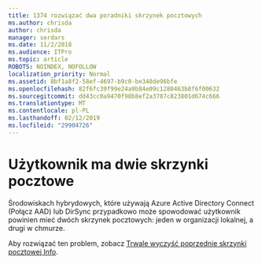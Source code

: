 ```yaml
---
title: 1374 rozwiązać dwa poradniki skrzynek pocztowych
ms.author: chrisda
author: chrisda
manager: serdars
ms.date: 11/2/2018
ms.audience: ITPro
ms.topic: article
ROBOTS: NOINDEX, NOFOLLOW
localization_priority: Normal
ms.assetid: 8bf1a8f2-58ef-4697-b9c0-be340de96bfe
ms.openlocfilehash: 82f6fc39f99e24a9b84e09c1280463b8f6f00632
ms.sourcegitcommit: dd43cc0a9470f98b8ef2a3787c823801d674c666
ms.translationtype: MT
ms.contentlocale: pl-PL
ms.lasthandoff: 02/12/2019
ms.locfileid: "29904726"
---
```

# <a name="a-user-has-two-mailboxes"></a>Użytkownik ma dwie skrzynki pocztowe

Środowiskach hybrydowych, które używają Azure Active Directory Connect (Połącz AAD) lub DirSync przypadkowo może spowodować użytkownik powinien mieć dwóch skrzynek pocztowych: jeden w organizacji lokalnej, a drugi w chmurze.
  
Aby rozwiązać ten problem, zobacz [Trwale wyczyść poprzednie skrzynki pocztowej Info](https://blogs.technet.microsoft.com/exchange/2018/01/17/permanently-clear-previous-mailbox-info/).
  

